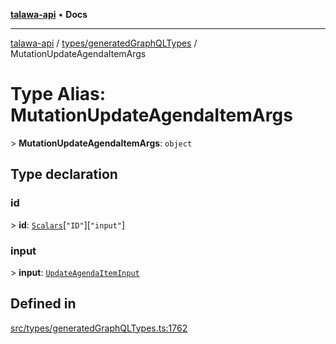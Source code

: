 [**talawa-api**](../../../README.md) • **Docs**

***

[talawa-api](../../../modules.md) / [types/generatedGraphQLTypes](../README.md) / MutationUpdateAgendaItemArgs

# Type Alias: MutationUpdateAgendaItemArgs

\> **MutationUpdateAgendaItemArgs**: `object`

## Type declaration

### id

\> **id**: [`Scalars`](Scalars.md)\[`"ID"`\]\[`"input"`\]

### input

\> **input**: [`UpdateAgendaItemInput`](UpdateAgendaItemInput.md)

## Defined in

[src/types/generatedGraphQLTypes.ts:1762](https://github.com/PalisadoesFoundation/talawa-api/blob/4a88fe62b20ebda9653c55ae8d39d6c6fac8831f/src/types/generatedGraphQLTypes.ts#L1762)
